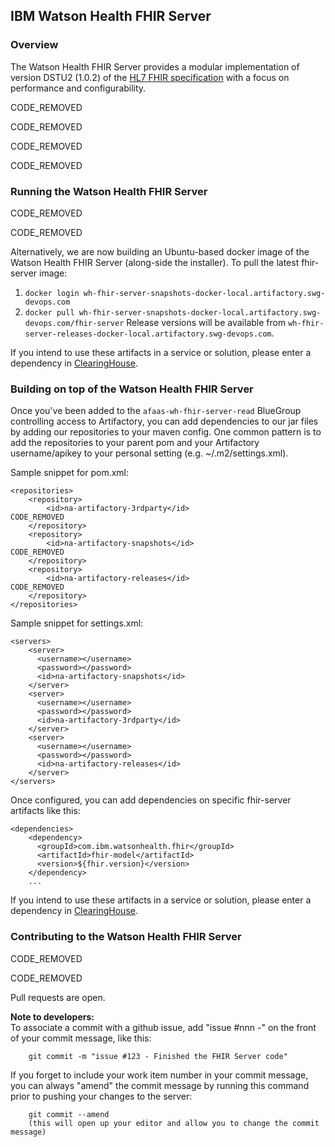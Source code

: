 ## IBM Watson Health FHIR Server

### Overview
The Watson Health FHIR Server provides a modular implementation of version DSTU2 (1.0.2) of the [HL7 FHIR specification](https://www.hl7.org/fhir/dstu2/http.html) with a focus on performance and configurability.

CODE_REMOVED

CODE_REMOVED

CODE_REMOVED

CODE_REMOVED

### Running the Watson Health FHIR Server
CODE_REMOVED

CODE_REMOVED

Alternatively, we are now building an Ubuntu-based docker image of the Watson Health FHIR Server (along-side the installer).
To pull the latest fhir-server image:
1. `docker login wh-fhir-server-snapshots-docker-local.artifactory.swg-devops.com`
2. `docker pull wh-fhir-server-snapshots-docker-local.artifactory.swg-devops.com/fhir-server`
Release versions will be available from `wh-fhir-server-releases-docker-local.artifactory.swg-devops.com`.

If you intend to use these artifacts in a service or solution, please enter a dependency in [ClearingHouse](https://clearinghousev2.raleigh.ibm.com/CHNewCHRDM/CCHMServlet#&nature=wlhNDE&deliverableId=857565F0B78F11E88857DCC2171712A1).

### Building on top of the Watson Health FHIR Server
Once you've been added to the `afaas-wh-fhir-server-read` BlueGroup controlling access to Artifactory, you can add dependencies to our jar files by adding our repositories to your maven config. One common pattern is to add the repositories to your parent pom and your Artifactory username/apikey to your personal setting (e.g. ~/.m2/settings.xml).

Sample snippet for pom.xml:
```
<repositories>
    <repository>
        <id>na-artifactory-3rdparty</id>
CODE_REMOVED
    </repository>
    <repository>
        <id>na-artifactory-snapshots</id>
CODE_REMOVED
    </repository>
    <repository>
        <id>na-artifactory-releases</id>
CODE_REMOVED
    </repository>
</repositories>
```

Sample snippet for settings.xml:
```
<servers>
    <server>
      <username></username>
      <password></password>
      <id>na-artifactory-snapshots</id>
    </server>
    <server>
      <username></username>
      <password></password>
      <id>na-artifactory-3rdparty</id>
    </server>
    <server>
      <username></username>
      <password></password>
      <id>na-artifactory-releases</id>
    </server>
</servers>
```

Once configured, you can add dependencies on specific fhir-server artifacts like this:
```
<dependencies>
    <dependency>
      <groupId>com.ibm.watsonhealth.fhir</groupId>
      <artifactId>fhir-model</artifactId>
      <version>${fhir.version}</version>
    </dependency>
    ...
```

If you intend to use these artifacts in a service or solution, please enter a dependency in [ClearingHouse](https://clearinghousev2.raleigh.ibm.com/CHNewCHRDM/CCHMServlet#&nature=wlhNDE&deliverableId=857565F0B78F11E88857DCC2171712A1).

### Contributing to the Watson Health FHIR Server
CODE_REMOVED

CODE_REMOVED

Pull requests are open.

**Note to developers:**  
To associate a commit with a github issue, add "issue #nnn -" on the front of your commit message, like this:  

        git commit -m "issue #123 - Finished the FHIR Server code"  

If you forget to include your work item number in your commit message, you can always "amend" the commit message
by running this command prior to pushing your changes to the server:  

        git commit --amend  
        (this will open up your editor and allow you to change the commit message)
